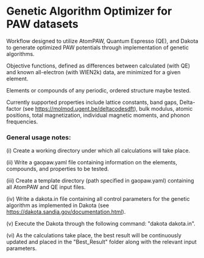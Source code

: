 # Genetic Algorithm Optimizer for PAW datasets

Workflow designed to utilize AtomPAW, Quantum Espresso (QE), and Dakota to generate optimized PAW potentials through implementation of genetic algorithms.

Objective functions, defined as differences between calculated (with QE) and known all-electron (with WIEN2k) data, are minimized for a given element.

Elements or compounds of any periodic, ordered structure maybe tested.

Currently supported properties include lattice constants, band gaps, Delta-factor (see https://molmod.ugent.be/deltacodesdft), bulk modulus, atomic positions, total magnetization, individual magnetic moments, and phonon frequencies.

### General usage notes:

(i) Create a working directory under which all calculations will take place.

(ii) Write a gaopaw.yaml file containing information on the elements, compounds, and properties to be tested.

(iii) Create a template directory (path specified in gaopaw.yaml) containing all AtomPAW and QE input files.

(iv) Write a dakota.in file containing all control parameters for the genetic algorithm as implemented in Dakota (see https://dakota.sandia.gov/documentation.html).

(v) Execute the Dakota through the following command: "dakota dakota.in".

(vi) As the calculations take place, the best result will be continuously updated and placed in the "Best_Result" folder along with the relevant input parameters.

